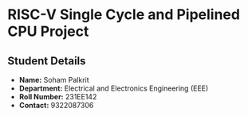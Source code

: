 # RISC-V Single Cycle and Pipelined CPU Project

## Student Details
- **Name:** Soham Palkrit
- **Department:** Electrical and Electronics Engineering (EEE)
- **Roll Number:** 231EE142
- **Contact:** 9322087306



